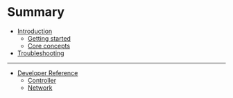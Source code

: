 # Summary

- [Introduction](./introduction/index.md)
  - [Getting started](introduction/getting_started.md)
  - [Core concepts]()
- [Troubleshooting](./troubleshooting.md)

---

- [Developer Reference]()
  - [Controller](./controller.md)
  - [Network](./network.md)
